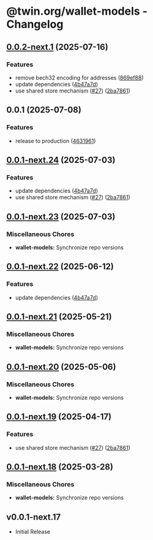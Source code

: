 # @twin.org/wallet-models - Changelog

## [0.0.2-next.1](https://github.com/twinfoundation/wallet/compare/wallet-models-v0.0.2-next.0...wallet-models-v0.0.2-next.1) (2025-07-16)


### Features

* remove bech32 encoding for addresses ([869ef88](https://github.com/twinfoundation/wallet/commit/869ef8830eab0bcea6bc748f3bc637fc311e0709))
* update dependencies ([4b47a7d](https://github.com/twinfoundation/wallet/commit/4b47a7d900d72d1502d6db54cb391a954818478b))
* use shared store mechanism ([#27](https://github.com/twinfoundation/wallet/issues/27)) ([2ba7861](https://github.com/twinfoundation/wallet/commit/2ba7861a2a610cf83396a3285c7bbaebe5a31551))

## 0.0.1 (2025-07-08)


### Features

* release to production ([4631961](https://github.com/twinfoundation/wallet/commit/4631961bf9c8cf82ffd0c8dd2a7d750456bbab39))

## [0.0.1-next.24](https://github.com/twinfoundation/wallet/compare/wallet-models-v0.0.1-next.23...wallet-models-v0.0.1-next.24) (2025-07-03)


### Features

* update dependencies ([4b47a7d](https://github.com/twinfoundation/wallet/commit/4b47a7d900d72d1502d6db54cb391a954818478b))
* use shared store mechanism ([#27](https://github.com/twinfoundation/wallet/issues/27)) ([2ba7861](https://github.com/twinfoundation/wallet/commit/2ba7861a2a610cf83396a3285c7bbaebe5a31551))

## [0.0.1-next.23](https://github.com/twinfoundation/wallet/compare/wallet-models-v0.0.1-next.22...wallet-models-v0.0.1-next.23) (2025-07-03)


### Miscellaneous Chores

* **wallet-models:** Synchronize repo versions

## [0.0.1-next.22](https://github.com/twinfoundation/wallet/compare/wallet-models-v0.0.1-next.21...wallet-models-v0.0.1-next.22) (2025-06-12)


### Features

* update dependencies ([4b47a7d](https://github.com/twinfoundation/wallet/commit/4b47a7d900d72d1502d6db54cb391a954818478b))

## [0.0.1-next.21](https://github.com/twinfoundation/wallet/compare/wallet-models-v0.0.1-next.20...wallet-models-v0.0.1-next.21) (2025-05-21)


### Miscellaneous Chores

* **wallet-models:** Synchronize repo versions

## [0.0.1-next.20](https://github.com/twinfoundation/wallet/compare/wallet-models-v0.0.1-next.19...wallet-models-v0.0.1-next.20) (2025-05-06)


### Miscellaneous Chores

* **wallet-models:** Synchronize repo versions

## [0.0.1-next.19](https://github.com/twinfoundation/wallet/compare/wallet-models-v0.0.1-next.18...wallet-models-v0.0.1-next.19) (2025-04-17)


### Features

* use shared store mechanism ([#27](https://github.com/twinfoundation/wallet/issues/27)) ([2ba7861](https://github.com/twinfoundation/wallet/commit/2ba7861a2a610cf83396a3285c7bbaebe5a31551))

## [0.0.1-next.18](https://github.com/twinfoundation/wallet/compare/wallet-models-v0.0.1-next.17...wallet-models-v0.0.1-next.18) (2025-03-28)


### Miscellaneous Chores

* **wallet-models:** Synchronize repo versions

## v0.0.1-next.17

- Initial Release
